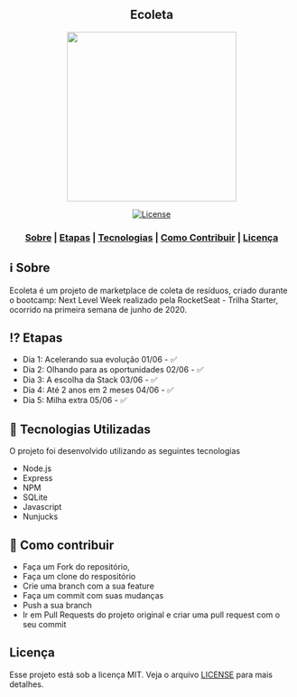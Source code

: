 <h2 align="center">
Ecoleta
</h2>

<p align="center"> 
<img src="https://github.com/viniciusveigadev/next-level-week-rocketseat/blob/master/public/assets/logo.svg" width="300" heigth="300">
</p>

<p align="center">
  <a href="LICENSE" >
<img alt="License" src="https://img.shields.io/badge/license-MIT-%23F8952D">
  </a>
</p>

<h3 align="center">  
  <a href="#information_source-sobre">Sobre</a> |
  <a href="#interrobang-motivo">Etapas</a> | 
  <a href="#rocket-tecnologias-utilizadas">Tecnologias</a> | 
  <a href="#link-como-contribuir">Como Contribuir</a> | 
  <a href="#licença">Licença</a> 
</h3>



## :information_source: Sobre

Ecoleta é um projeto de marketplace de coleta de resíduos, criado durante o bootcamp: Next Level Week realizado pela RocketSeat - Trilha Starter, ocorrido na primeira semana de junho de 2020.

## :interrobang: Etapas

- Dia 1: Acelerando sua evolução 01/06 - ✅
- Dia 2: Olhando para as oportunidades 02/06 - ✅
- Dia 3: A escolha da Stack 03/06 - ✅
- Dia 4: Até 2 anos em 2 meses 04/06 - ✅
- Dia 5: Milha extra 05/06 - ✅

## :rocket: Tecnologias Utilizadas

O projeto foi desenvolvido utilizando as seguintes tecnologias

- Node.js
- Express
- NPM
- SQLite
- Javascript
- Nunjucks

## :link: Como contribuir

- Faça um Fork do repositório,
- Faça um clone do respositório
- Crie uma branch com a sua feature
- Faça um commit com suas mudanças
- Push a sua branch
- Ir em Pull Requests do projeto original e criar uma pull request com o seu commit

## Licença
Esse projeto está sob a licença MIT. Veja o arquivo [LICENSE](LICENSE.md) para mais detalhes.

